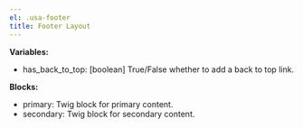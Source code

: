 ```yaml
---
el: .usa-footer
title: Footer Layout
---
```


__Variables:__
* has_back_to_top: [boolean] True/False whether to add a back to top link.

__Blocks:__
* primary: Twig block for primary content.
* secondary: Twig block for secondary content.
